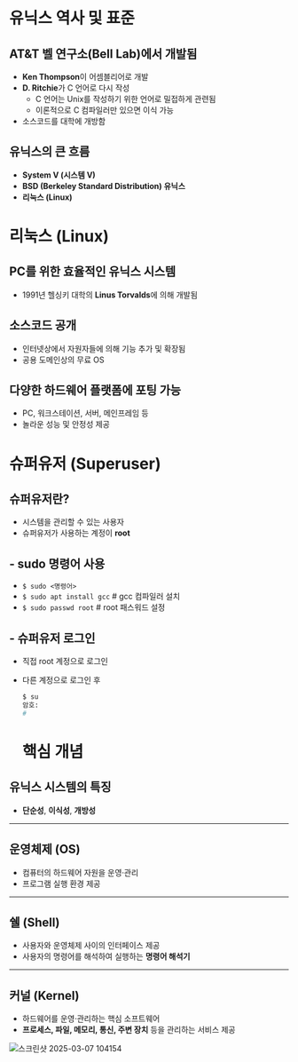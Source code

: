 # 유닉스 역사 및 표준

## AT&T 벨 연구소(Bell Lab)에서 개발됨
- **Ken Thompson**이 어셈블리어로 개발
- **D. Ritchie**가 C 언어로 다시 작성  
  - C 언어는 Unix를 작성하기 위한 언어로 밀접하게 관련됨
  - 이론적으로 C 컴파일러만 있으면 이식 가능
- 소스코드를 대학에 개방함

## 유닉스의 큰 흐름
- **System V (시스템 V)**
- **BSD (Berkeley Standard Distribution) 유닉스**
- **리눅스 (Linux)**

# 리눅스 (Linux)

## PC를 위한 효율적인 유닉스 시스템
- 1991년 헬싱키 대학의 **Linus Torvalds**에 의해 개발됨

## 소스코드 공개
- 인터넷상에서 자원자들에 의해 기능 추가 및 확장됨
- 공용 도메인상의 무료 OS

## 다양한 하드웨어 플랫폼에 포팅 가능
- PC, 워크스테이션, 서버, 메인프레임 등
- 놀라운 성능 및 안정성 제공

# 슈퍼유저 (Superuser)

## 슈퍼유저란?
- 시스템을 관리할 수 있는 사용자
- 슈퍼유저가 사용하는 계정이 **root** 

## - sudo 명령어 사용
  - `$ sudo <명령어>`  
  - `$ sudo apt install gcc`  # gcc 컴파일러 설치  
  - `$ sudo passwd root`  # root 패스워드 설정  

## - 슈퍼유저 로그인 
  - 직접 root 계정으로 로그인  
  - 다른 계정으로 로그인 후  
    ```bash
    $ su
    암호:
    #
    ```

    # 핵심 개념

## 유닉스 시스템의 특징
- **단순성**, **이식성**, **개방성**

---

## 운영체제 (OS)
- 컴퓨터의 하드웨어 자원을 운영·관리
- 프로그램 실행 환경 제공

---

## 쉘 (Shell)
- 사용자와 운영체제 사이의 인터페이스 제공
- 사용자의 명령어를 해석하여 실행하는 **명령어 해석기**

---

## 커널 (Kernel)
- 하드웨어를 운영·관리하는 핵심 소프트웨어
- **프로세스, 파일, 메모리, 통신, 주변 장치** 등을 관리하는 서비스 제공


![스크린샷 2025-03-07 104154](https://github.com/user-attachments/assets/dc289a12-0c3d-46c3-a5ed-497c47f5a83e)
